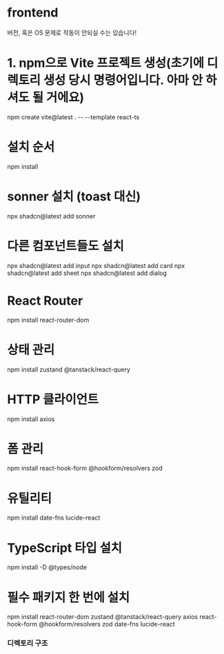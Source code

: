 # frontend

버전, 혹은 OS 문제로 작동이 안되실 수는 있습니다!

# 1. npm으로 Vite 프로젝트 생성(초기에 디렉토리 생성 당시 명령어입니다. 아마 안 하셔도 될 거에요)
npm create vite@latest . -- --template react-ts

# 설치 순서

npm install
# sonner 설치 (toast 대신)
npx shadcn@latest add sonner

# 다른 컴포넌트들도 설치
npx shadcn@latest add input
npx shadcn@latest add card
npx shadcn@latest add sheet
npx shadcn@latest add dialog

# React Router
npm install react-router-dom

# 상태 관리  
npm install zustand @tanstack/react-query

# HTTP 클라이언트
npm install axios

# 폼 관리
npm install react-hook-form @hookform/resolvers zod

# 유틸리티
npm install date-fns lucide-react

# TypeScript 타입 설치
npm install -D @types/node

# 필수 패키지 한 번에 설치
npm install react-router-dom zustand @tanstack/react-query axios react-hook-form @hookform/resolvers zod date-fns lucide-react

### 디렉토리 구조